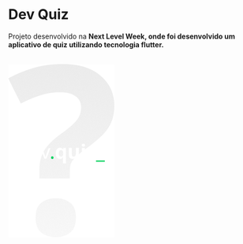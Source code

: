 # Dev Quiz

Projeto desenvolvido na <b>Next Level Week<b>, onde foi desenvolvido um aplicativo de quiz  utilizando tecnologia flutter.
<br>
<br>

<img src='./example/assets/images/logo.png'>



